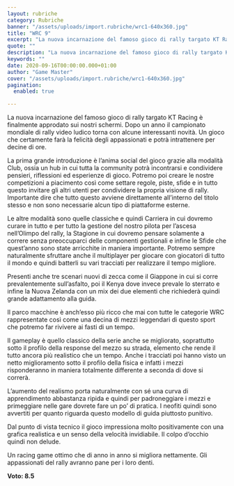 ```yaml
---
layout: rubriche
category: Rubriche
banner: "/assets/uploads/import.rubriche/wrc1-640x360.jpg"
title: "WRC 9"
excerpt: "La nuova incarnazione del famoso gioco di rally targato KT Racing è finalmente approdato sui nostri schermi. Dopo un anno il campionato mondiale di rally video ludico torna con alcune interessanti novità. Un gioco che certamente farà la felicità degli appassionati e potrà intrattenere per decine di ore. La prima grande introduzione è l’anima social [&hellip"
quote: ""
description: "La nuova incarnazione del famoso gioco di rally targato KT Racing è finalmente approdato sui nostri schermi. Dopo un anno il campionato mondiale di rally video ludico torna con alcune interessanti novità. Un gioco che certamente farà la felicità degli appassionati e potrà intrattenere per decine di ore. La prima grande introduzione è l’anima social [&hellip"
keywords: ""
date: 2020-09-16T00:00:00.000+01:00
author: "Game Master"
cover: "/assets/uploads/import.rubriche/wrc1-640x360.jpg"
pagination:
  enabled: true

---
```


La nuova incarnazione del famoso gioco di rally targato KT Racing è finalmente approdato sui nostri schermi. Dopo un anno il campionato mondiale di rally video ludico torna con alcune interessanti novità. Un gioco che certamente farà la felicità degli appassionati e potrà intrattenere per decine di ore.

La prima grande introduzione è l’anima social del gioco grazie alla modalità Club, ossia un hub in cui tutta la community potrà incontrarsi e condividere pensieri, riflessioni ed esperienze di gioco. Potremo poi creare le nostre competizioni a piacimento così come settare regole, piste, sfide e in tutto questo invitare gli altri utenti per condividere la propria visione di rally. Importante dire che tutto questo avviene direttamente all’interno del titolo stesso e non sono necessarie alcun tipo di piattaforme esterne.

Le altre modalità sono quelle classiche e quindi Carriera in cui dovremo curare in tutto e per tutto la gestione del nostro pilota per l’ascesa nell’Olimpo del rally, la Stagione in cui dovremo pensare solamente a correre senza preoccuparci delle componenti gestionali e infine le Sfide che quest’anno sono state arricchite in maniera importante. Potremo sempre naturalmente sfruttare anche il multiplayer per giocare con giocatori di tutto il mondo e quindi batterli su vari tracciati per realizzare il tempo migliore.

Presenti anche tre scenari nuovi di zecca come il Giappone in cui si corre prevalentemente sull’asfalto, poi il Kenya dove invece prevale lo sterrato e infine la Nuova Zelanda con un mix dei due elementi che richiederà quindi grande adattamento alla guida.

Il parco macchine è anch’esso più ricco che mai con tutte le categorie WRC rappresentate così come una decina di mezzi leggendari di questo sport che potremo far rivivere ai fasti di un tempo.

Il gameplay è quello classico della serie anche se migliorato, soprattutto sotto il profilo della response del mezzo su strada, elemento che rende il tutto ancora più realistico che un tempo. Anche i tracciati poi hanno visto un netto miglioramento sotto il profilo della fisica e infatti i mezzi risponderanno in maniera totalmente differente a seconda di dove si correrà.

L’aumento del realismo porta naturalmente con sé una curva di apprendimento abbastanza ripida e quindi per padroneggiare i mezzi e primeggiare nelle gare dovrete fare un po’ di pratica. I neofiti quindi sono avvertiti per quanto riguarda questo modello di guida piuttosto punitivo.

Dal punto di vista tecnico il gioco impressiona molto positivamente con una grafica realistica e un senso della velocità invidiabile. Il colpo d’occhio quindi non delude.

Un racing game ottimo che di anno in anno si migliora nettamente. Gli appassionati del rally avranno pane per i loro denti.

**Voto: 8.5**